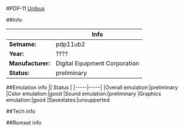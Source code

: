 #PDP-11 [Unibus](M9312)

##Info

||Info|
|-----|-----|
|**Setname:**|pdp11ub2
|**Year:**|????
|**Manufacturer:**|Digital Equipment Corporation
|**Status:**|preliminary

##Emulation info
|| Status |
|-----|-----|
|Overall emulation:|preliminary
|Color emulation:|good
|Sound emulation:|preliminary
|Graphics emulation:|good
|Savestates:|unsupported

##Tech info

##Romset info

<!--- START OF EDITED COMMENT DO NOT TOUCH TEXT ABOVE-->
